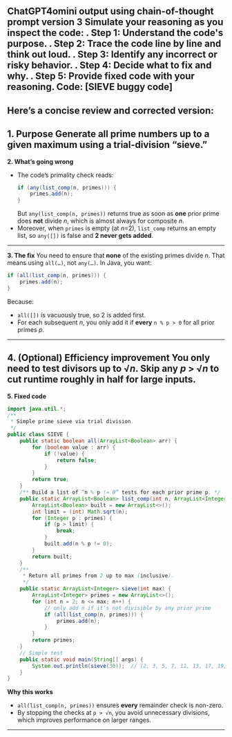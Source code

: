 ChatGPT4omini output using chain-of-thought prompt version 3
Simulate your reasoning as you inspect the code:
 . Step 1: Understand the code's purpose.
 . Step 2: Trace the code line by line and think out loud.
 . Step 3: Identify any incorrect or risky behavior.
 . Step 4: Decide what to fix and why.
 . Step 5: Provide fixed code with your reasoning.
Code:
[SIEVE buggy code]
 --------------------------------------------------------------------------------------------------------------------------
Here’s a concise review and corrected version:
---
**1. Purpose**
Generate all prime numbers up to a given maximum using a trial-division “sieve.”
---
**2. What’s going wrong**
* The code’s primality check reads:
  ```java
  if (any(list_comp(n, primes))) {
      primes.add(n);
  }
  ```
  But `any(list_comp(n, primes))` returns true as soon as **one** prior prime does **not** divide *n*, which is almost always for composite *n*.
* Moreover, when `primes` is empty (at *n*=2), `list_comp` returns an empty list, so `any([])` is false and **2 never gets added**.
---
**3. The fix**
You need to ensure that **none** of the existing primes divide *n*. That means using `all(…)`, not `any(…)`. In Java, you want:
```java
if (all(list_comp(n, primes))) {
    primes.add(n);
}
```
Because:
* `all([])` is vacuously true, so 2 is added first.
* For each subsequent *n*, you only add it if **every** `n % p > 0` for all prior primes *p*.
---
**4. (Optional) Efficiency improvement**
You only need to test divisors up to √*n*. Skip any *p* > √*n* to cut runtime roughly in half for large inputs.
---
**5. Fixed code**
```java
import java.util.*;
/**
 * Simple prime sieve via trial division.
 */
public class SIEVE {
    public static boolean all(ArrayList<Boolean> arr) {
        for (boolean value : arr) {
            if (!value) {
                return false;
            }
        }
        return true;
    }
    /** Build a list of “n % p != 0” tests for each prior prime p. */
    public static ArrayList<Boolean> list_comp(int n, ArrayList<Integer> primes) {
        ArrayList<Boolean> built = new ArrayList<>();
        int limit = (int) Math.sqrt(n);
        for (Integer p : primes) {
            if (p > limit) {
                break;
            }
            built.add(n % p != 0);
        }
        return built;
    }
    /**
     * Return all primes from 2 up to max (inclusive).
     */
    public static ArrayList<Integer> sieve(int max) {
        ArrayList<Integer> primes = new ArrayList<>();
        for (int n = 2; n <= max; n++) {
            // only add n if it's not divisible by any prior prime
            if (all(list_comp(n, primes))) {
                primes.add(n);
            }
        }
        return primes;
    }
    // Simple test
    public static void main(String[] args) {
        System.out.println(sieve(30));  // [2, 3, 5, 7, 11, 13, 17, 19, 23, 29]
    }
}
```
**Why this works**
* `all(list_comp(n, primes))` ensures **every** remainder check is non-zero.
* By stopping the checks at `p > √n`, you avoid unnecessary divisions, which improves performance on larger ranges.
 --------------------------------------------------------------------------------------------------------------------------









